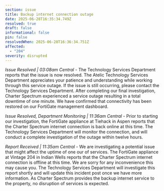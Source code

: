 ```yaml
---
section: issue
title: Backup internet connection outage
date: 2025-06-28T16:35:34.749Z
resolved: true
draft: false
informational: false
pin: false
resolvedWhen: 2025-06-28T16:36:34.751Z
affected:
  - "204"
severity: disrupted
---
```

*Issue Resolved | 03:08am Central* - The Technology Services Department reports that the issue is now resolved. The Atelic Technology Services Department appreciates your patience and understanding while working through this service outage. If the issue is still occurring, please contact the Technology Services Department. After completing our final investigation, Charter Spectrum experienced a service outage resulting in a total downtime of one minute. We have confirmed that connectivity has been restored on our FortiGate management dashboard.

*Issue Resolved, Department Monitoring | 11:36am Central* - Prior to starting our investigation, the FortiGate appliance at Tiehack in Aspen reports that the Charter Spectrum internet connection is back online at this time. The Technology Services Department will monitor the connection, and will conduct a complete investigation of the outage within twelve hours.

*Report Received | 11:35am Central* - We are investigating a potential issue that might affect the uptime of one our of services. The FortiGate appliance at Vintage 204 in Indian Wells reports that the Charter Spectrum internet connection is offline at this time. We are sorry for any inconvenience this may cause you. The Technology Services Department will investigate this report shortly and will update this incident post once we have more information. As Charter Spectrum provides the backup internet service to the property, no disruption of services is expected.